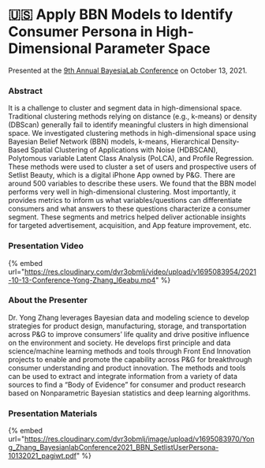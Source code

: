 # 🇺🇸 Apply BBN Models to Identify Consumer Persona in High-Dimensional Parameter Space

Presented at the [9th Annual BayesiaLab Conference](./) on October 13, 2021.

### Abstract

It is a challenge to cluster and segment data in high-dimensional space. Traditional clustering methods relying on distance (e.g., k-means) or density (DBScan) generally fail to identify meaningful clusters in high dimensional space. We investigated clustering methods in high-dimensional space using Bayesian Belief Network (BBN) models, k-means, Hierarchical Density-Based Spatial Clustering of Applications with Noise (HDBSCAN), Polytomous variable Latent Class Analysis (PoLCA), and Profile Regression. These methods were used to cluster a set of users and prospective users of Setlist Beauty, which is a digital iPhone App owned by P\&G. There are around 500 variables to describe these users. We found that the BBN model performs very well in high-dimensional clustering. Most importantly, it provides metrics to inform us what variables/questions can differentiate consumers and what answers to these questions characterize a consumer segment. These segments and metrics helped deliver actionable insights for targeted advertisement, acquisition, and App feature improvement, etc.

### Presentation Video

{% embed url="https://res.cloudinary.com/dvr3obmlj/video/upload/v1695083954/2021-10-13-Conference-Yong-Zhang_l6eabu.mp4" %}

### About the Presenter

Dr. Yong Zhang leverages Bayesian data and modeling science to develop strategies for product design, manufacturing, storage, and transportation across P\&G to improve consumers’ life quality and drive positive influence on the environment and society. He develops first principle and data science/machine learning methods and tools through Front End Innovation projects to enable and promote the capability across P\&G for breakthrough consumer understanding and product innovation. The methods and tools can be used to extract and integrate information from a variety of data sources to find a “Body of Evidence” for consumer and product research based on Nonparametric Bayesian statistics and deep learning algorithms.

### Presentation Materials

{% embed url="https://res.cloudinary.com/dvr3obmlj/image/upload/v1695083970/Yong_Zhang_BayesianlabConference2021_BBN_SetlistUserPersona-10132021_pagiwt.pdf" %}
